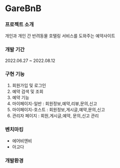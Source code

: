 # GareBnB
### 프로젝트 소개
개인과 개인 간 반려동물 호텔링 서비스를 도와주는 예약사이트
### 개발 기간
2022.06.27 ~ 2022.08.12
### 구현 기능
1. 회원가입 및 로그인
2. 예약 검색 및 조회
3. 예약 기능
4. 마이페이지-일반	: 회원정보,예약,리뷰,문의,신고 
5. 마이페이지-호스트	: 회원정보,게시글,예약,문의,신고
6. 관리자 페이지	: 회원,게시글,예약, 문의,신고 관리
### 벤치마킹
* 에어비엔비
* 아고다
### 개발환경

